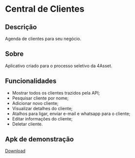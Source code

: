 # Central de Clientes

## Descrição
Agenda de clientes para seu negócio.

## Sobre
Aplicativo criado para o processo seletivo da 4Asset.

## Funcionalidades
* Mostrar todos os clientes trazidos pela API;
* Pesquisar cliente por nome;
* Adicionar novo cliente;
* Visualizar detalhes do cliente;
* Atalhos para ligar, enviar e-mail e whatsapp para o cliente;
* Editar informações do cliente;
* Deletar cliente.

## Apk de demonstração
[Download](encurtador.com.br/ltDPV)
